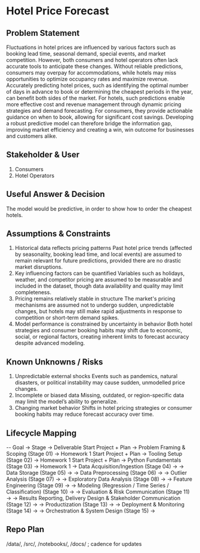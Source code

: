 # Hotel Price Forecast

## Problem Statement
Fluctuations in hotel prices are influenced by various factors such as booking lead time, seasonal demand, special events, and market competition. However, both consumers and hotel operators often lack accurate tools to anticipate these changes. Without reliable predictions, consumers may overpay for accommodations, while hotels may miss opportunities to optimize occupancy rates and maximize revenue.
Accurately predicting hotel prices, such as identifying the optimal number of days in advance to book or determining the cheapest periods in the year, can benefit both sides of the market. For hotels, such predictions enable more effective cost and revenue management through dynamic pricing strategies and demand forecasting. For consumers, they provide actionable guidance on when to book, allowing for significant cost savings. Developing a robust predictive model can therefore bridge the information gap, improving market efficiency and creating a win, win outcome for businesses and customers alike.

## Stakeholder & User
1) Consumers
2) Hotel Operators

## Useful Answer & Decision
The model would be predictive, in order to show how to order the cheapest hotels.

## Assumptions & Constraints
1) Historical data reflects pricing patterns
Past hotel price trends (affected by seasonality, booking lead time, and local events) are assumed to remain relevant for future predictions, provided there are no drastic market disruptions.
2) Key influencing factors can be quantified
Variables such as holidays, weather, and competitor pricing are assumed to be measurable and included in the dataset, though data availability and quality may limit completeness.
3) Pricing remains relatively stable in structure
The market's pricing mechanisms are assumed not to undergo sudden, unpredictable changes, but hotels may still make rapid adjustments in response to competition or short-term demand spikes.
4) Model performance is constrained by uncertainty in behavior
Both hotel strategies and consumer booking habits may shift due to economic, social, or regional factors, creating inherent limits to forecast accuracy despite advanced modeling.

## Known Unknowns / Risks
1) Unpredictable external shocks
Events such as pandemics, natural disasters, or political instability may cause sudden, unmodelled price changes.
2) Incomplete or biased data
Missing, outdated, or region-specific data may limit the model’s ability to generalize.
3) Changing market behavior
Shifts in hotel pricing strategies or consumer booking habits may reduce forecast accuracy over time.

## Lifecycle Mapping
-- Goal → Stage → Deliverable
Start Project + Plan → Problem Framing & Scoping (Stage 01) → Homework 1
Start Project + Plan → Tooling Setup (Stage 02) → Homework 1
Start Project + Plan → Python Fundamentals (Stage 03) → Homework 1
→ Data Acquisition/Ingestion (Stage 04) →
→ Data Storage (Stage 05) →
→ Data Preprocessing (Stage 06) →
→ Outlier Analysis (Stage 07) →
→ Exploratory Data Analysis (Stage 08) →
→ Feature Engineering (Stage 09) →
→ Modeling (Regression / Time Series / Classification) (Stage 10) →
→ Evaluation & Risk Communication (Stage 11) →
→ Results Reporting, Delivery Design & Stakeholder Communication (Stage 12) →
→ Productization (Stage 13) →
→ Deployment & Monitoring (Stage 14) →
→ Orchestration & System Design (Stage 15) →

## Repo Plan
/data/, /src/, /notebooks/, /docs/ ; cadence for updates